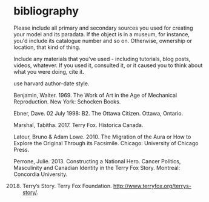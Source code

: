 # bibliography

Please include all primary and secondary sources you used for creating your model and its paradata. If the object is in a museum, for instance, you'd include its catalogue number and so on. Otherwise, ownership or location, that kind of thing.

Include any materials that you've used - including tutorials, blog posts, videos, whatever. If you used it, consulted it, or it caused you to think about what you were doing, cite it.

use harvard author-date style.


Benjamin, Walter. 1969. The Work of Art in the Age of Mechanical Reproduction. New York: Schocken Books.

Ebner, Dave. 02 July 1998: B2. The Ottawa Citizen. Ottawa, Ontario.

Marshal, Tabitha. 2017. Terry Fox. Historica Canada. 

Latour, Bruno & Adam Lowe. 2010. The Migration of the Aura or How to Explore the Original Through its Facsimile. Chicago: University of Chicago Press.

Perrone, Julie. 2013. Constructing a National Hero. Cancer Politics, Masculinity and Canadian Identity in the Terry Fox Story. Montreal: Concordia University.

2018. Terry’s Story. Terry Fox Foundation. http://www.terryfox.org/terrys-story/. 



